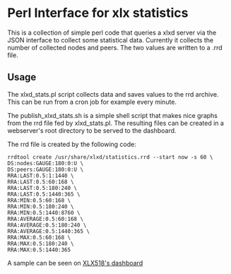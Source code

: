 # Perl Interface for xlx statistics

This is a collection of simple perl code that queries a xlxd server via the JSON interface to collect some statistical data. Currently it collects the number of collected nodes and peers. The two values are written to a .rrd file.

## Usage

The xlxd_stats.pl script collects data and saves values to the rrd archive. This can be run from a cron job for example every minute.

The publish_xlxd_stats.sh is a simple shell script that makes nice graphs from the rrd file fed by xlxd_stats.pl. The resulting files can be created in a webserver's root directory to be served to the dashboard.

The rrd file is created by the following code:

```
rrdtool create /usr/share/xlxd/statistics.rrd --start now -s 60 \
DS:nodes:GAUGE:180:0:U \
DS:peers:GAUGE:180:0:U \
RRA:LAST:0.5:1:1440 \
RRA:LAST:0.5:60:168 \
RRA:LAST:0.5:180:240 \
RRA:LAST:0.5:1440:365 \
RRA:MIN:0.5:60:168 \
RRA:MIN:0.5:180:240 \
RRA:MIN:0.5:1440:8760 \
RRA:AVERAGE:0.5:60:168 \
RRA:AVERAGE:0.5:180:240 \
RRA:AVERAGE:0.5:1440:365 \
RRA:MAX:0.5:60:168 \
RRA:MAX:0.5:180:240 \
RRA:MAX:0.5:1440:365
```

A sample can be seen on [XLX518's dashboard](http://xlx518.n18.de/index.php?show=statistics)
